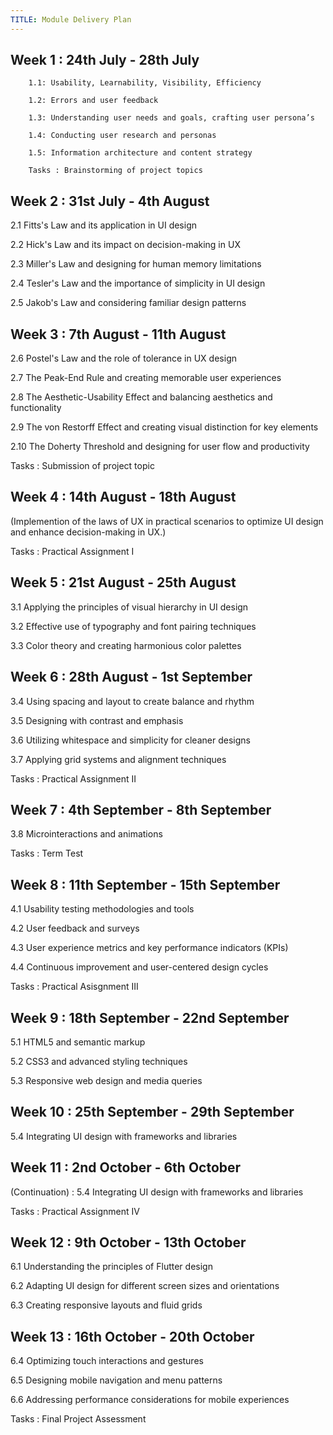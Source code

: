 ```yaml
---
TITLE: Module Delivery Plan
---
```


Week 1
: 24th July - 28th July 
-

        1.1: Usability, Learnability, Visibility, Efficiency
        
        1.2: Errors and user feedback
        
        1.3: Understanding user needs and goals, crafting user persona’s
        
        1.4: Conducting user research and personas
        
        1.5: Information architecture and content strategy
        
        Tasks : Brainstorming of project topics


Week 2
: 31st July - 4th August
-

2.1 Fitts's Law and its application in UI design

2.2 Hick's Law and its impact on decision-making in UX

2.3 Miller's Law and designing for human memory limitations

2.4 Tesler's Law and the importance of simplicity in UI design

2.5 Jakob's Law and considering familiar design patterns


Week 3
: 7th August - 11th August
-

2.6 Postel's Law and the role of tolerance in UX design

2.7 The Peak-End Rule and creating memorable user experiences

2.8 The Aesthetic-Usability Effect and balancing aesthetics and functionality

2.9 The von Restorff Effect and creating visual distinction for key elements

2.10 The Doherty Threshold and designing for user flow and productivity

Tasks : Submission of project topic


Week 4
: 14th August - 18th August 
-

(Implemention of the laws of UX in practical scenarios to optimize UI design and enhance decision-making in UX.)

Tasks : Practical Assignment I


Week 5
: 21st August - 25th August 
-

3.1 Applying the principles of visual hierarchy in UI design

3.2 Effective use of typography and font pairing techniques

3.3 Color theory and creating harmonious color palettes


Week 6
: 28th August - 1st September
-

3.4 Using spacing and layout to create balance and rhythm

3.5 Designing with contrast and emphasis

3.6 Utilizing whitespace and simplicity for cleaner designs

3.7 Applying grid systems and alignment techniques

Tasks : Practical Assignment II 


Week 7
: 4th September - 8th September
-

3.8 Microinteractions and animations

Tasks : Term Test


Week 8
: 11th September - 15th September
-

4.1 Usability testing methodologies and tools

4.2 User feedback and surveys

4.3 User experience metrics and key performance indicators (KPIs)

4.4 Continuous improvement and user-centered design cycles

Tasks : Practical Asisgnment III


Week 9
: 18th September - 22nd September
-

5.1 HTML5 and semantic markup

5.2 CSS3 and advanced styling techniques

5.3 Responsive web design and media queries


Week 10
: 25th September - 29th September
-

5.4 Integrating UI design with frameworks and libraries


Week 11
: 2nd October - 6th October 
-

(Continuation) 
: 5.4 Integrating UI design with frameworks and libraries

Tasks : Practical Assignment IV


Week 12 
: 9th October - 13th October
-

6.1 Understanding the principles of Flutter design

6.2 Adapting UI design for different screen sizes and orientations

6.3 Creating responsive layouts and fluid grids


Week 13
: 16th October - 20th October 
-

6.4 Optimizing touch interactions and gestures

6.5 Designing mobile navigation and menu patterns

6.6 Addressing performance considerations for mobile experiences

Tasks : Final Project Assessment 
